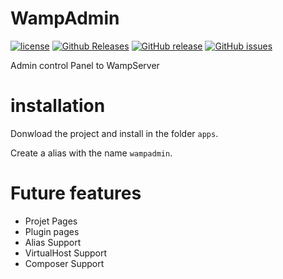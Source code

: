 # WampAdmin

[![license](https://img.shields.io/github/license/wallaceosmar/WampAdmin.svg?style=flat-square)](https://github.com/wallaceosmar/WampAdmin/blob/master/LICENSE)
[![Github Releases](https://img.shields.io/github/downloads/wallaceosmar/WampAdmin/latest/total.svg?style=flat-square)](https://github.com/wallaceosmar/WampAdmin/releases/latest)
[![GitHub release](https://img.shields.io/github/release/wallaceosmar/WampAdmin.svg?style=flat-square)](https://github.com/wallaceosmar/WampAdmin/releases/latest)
[![GitHub issues](https://img.shields.io/github/issues/wallaceosmar/WampAdmin.svg?style=flat-square)](https://github.com/wallaceosmar/WampAdmin/issues)

Admin control Panel to WampServer

# installation

Donwload the project and install in the folder <code>apps</code>.

Create a alias with the name <code>wampadmin</code>.

# Future features

* Projet Pages
* Plugin pages
* Alias Support
* VirtualHost Support
* Composer Support
